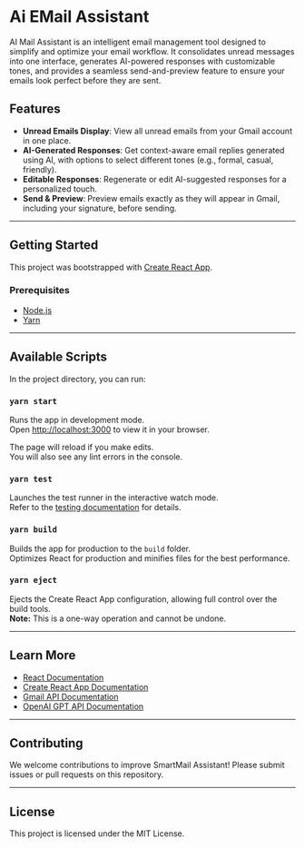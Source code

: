 # Ai EMail Assistant  

AI Mail Assistant is an intelligent email management tool designed to simplify and optimize your email workflow. It consolidates unread messages into one interface, generates AI-powered responses with customizable tones, and provides a seamless send-and-preview feature to ensure your emails look perfect before they are sent.

## Features
- **Unread Emails Display**: View all unread emails from your Gmail account in one place.  
- **AI-Generated Responses**: Get context-aware email replies generated using AI, with options to select different tones (e.g., formal, casual, friendly).  
- **Editable Responses**: Regenerate or edit AI-suggested responses for a personalized touch.  
- **Send & Preview**: Preview emails exactly as they will appear in Gmail, including your signature, before sending.  

---

## Getting Started  

This project was bootstrapped with [Create React App](https://github.com/facebook/create-react-app).  

### Prerequisites  
- [Node.js](https://nodejs.org/)  
- [Yarn](https://yarnpkg.com/)  

---

## Available Scripts  

In the project directory, you can run:

### `yarn start`  
Runs the app in development mode.  
Open [http://localhost:3000](http://localhost:3000) to view it in your browser.  

The page will reload if you make edits.  
You will also see any lint errors in the console.  

### `yarn test`  
Launches the test runner in the interactive watch mode.  
Refer to the [testing documentation](https://facebook.github.io/create-react-app/docs/running-tests) for details.  

### `yarn build`  
Builds the app for production to the `build` folder.  
Optimizes React for production and minifies files for the best performance.  

### `yarn eject`  
Ejects the Create React App configuration, allowing full control over the build tools.  
**Note:** This is a one-way operation and cannot be undone.

---

## Learn More  

- [React Documentation](https://reactjs.org/)  
- [Create React App Documentation](https://facebook.github.io/create-react-app/docs/getting-started)  
- [Gmail API Documentation](https://developers.google.com/gmail/api)  
- [OpenAI GPT API Documentation](https://platform.openai.com/docs/)  

---

## Contributing  

We welcome contributions to improve SmartMail Assistant! Please submit issues or pull requests on this repository.  

---

## License  

This project is licensed under the MIT License.  
